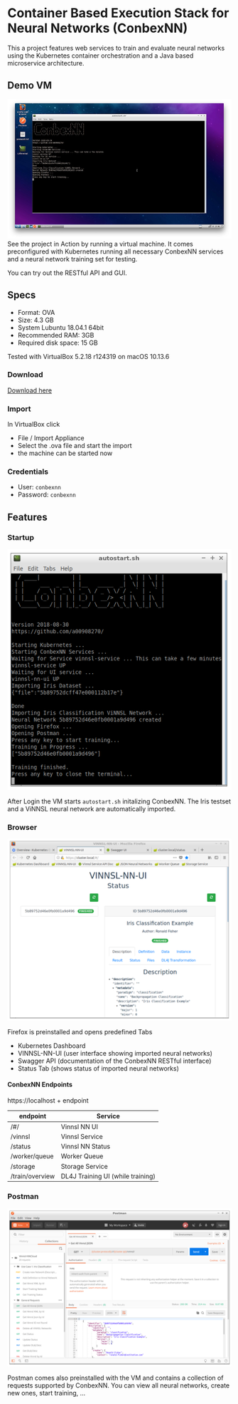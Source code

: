 # Container Based Execution Stack for Neural Networks (ConbexNN)
This a project features web services to train and evaluate neural networks using the Kubernetes container orchestration and a Java based microservice architecture. 

## Demo VM
![Screenshot VM](img/vm_small.jpg)See the project in Action by running a virtual machine. It comes preconfigured with Kubernetes running all necessary ConbexNN services and a neural network training set for testing.

You can try out the RESTful API and GUI.

## Specs

* Format: OVA 
* Size: 4.3 GB
* System Lubuntu 18.04.1 64bit
* Recommended RAM: 3GB
* Required disk space: 15 GB

Tested with VirtualBox 5.2.18 r124319 on macOS 10.13.6

### Download

[Download here](https://benjaminnussbaum.at/download/ConbexNN.ova)

### Import
In VirtualBox click
* File / Import Appliance
* Select the .ova file and start the import
* the machine can be started now

### Credentials

* User: `conbexnn`
* Password: `conbexnn`

## Features 
### Startup

![Startup script](img/autostart.png)

After Login the VM starts `autostart.sh` initalizing ConbexNN. The Iris testset and a ViNNSL neural network are automatically imported.

### Browser

![Browser](img/vinnslnnui.png)

Firefox is preinstalled and opens predefined Tabs

* Kubernetes Dashboard
* VINNSL-NN-UI (user interface showing imported neural networks)
* Swagger API (documentation of the ConbexNN RESTful interface)
* Status Tab (shows status of imported neural networks)

#### ConbexNN Endpoints

https://localhost + endpoint

| endpoint        | Service                           |
| --------------- | --------------------------------- |
| /#/             | Vinnsl NN UI                      |
| /vinnsl         | Vinnsl Service                    |
| /status         | Vinnsl NN Status                  |
| /worker/queue   | Worker Queue                      |
| /storage        | Storage Service                   |
| /train/overview | DL4J Training UI (while training) |

### Postman

![Postman](img/postman.png)

Postman comes also preinstalled with the VM and contains a collection of requests supported by ConbexNN. You can view all neural networks, create new ones, start training, …
